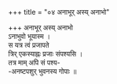 +++
title = "०४ अनाभूर् अस्य् अनाभो"

+++
अनाभूर् अस्य् अनाभो  
ऽनाभुवो भूयास्म ।  
स यत्र त्वं प्रजापते  
त्रिर् एकस्याह्नः प्रजाः संपश्यसि ।  
तत्र माम् अपि सं पश्य-  
-अनष्टपशुर् भुवनस्य गोपाः ॥